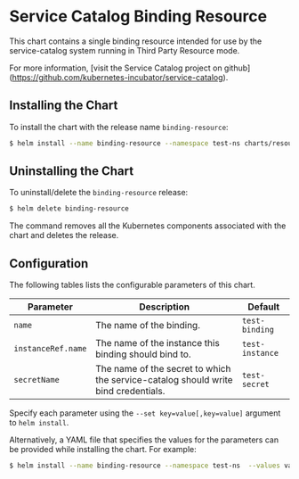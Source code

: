 # Service Catalog Binding Resource

This chart contains a single binding resource intended for use by the service-catalog
system running in Third Party Resource mode.

For more information, [visit the Service Catalog project on github]
(https://github.com/kubernetes-incubator/service-catalog).

## Installing the Chart

To install the chart with the release name `binding-resource`:

```bash
$ helm install --name binding-resource --namespace test-ns charts/resources/binding
```

## Uninstalling the Chart

To uninstall/delete the `binding-resource` release:

```bash
$ helm delete binding-resource
```

The command removes all the Kubernetes components associated with the chart and deletes the release.

## Configuration

The following tables lists the configurable parameters of this chart.

| Parameter | Description | Default |
|-----------|-------------|---------|
| `name` | The name of the binding. | `test-binding` |
| `instanceRef.name` | The name of the instance this binding should bind to. | `test-instance` |
| `secretName` | The name of the secret to which the service-catalog should write bind credentials. | `test-secret` |

Specify each parameter using the `--set key=value[,key=value]` argument to
`helm install`.

Alternatively, a YAML file that specifies the values for the parameters can be
provided while installing the chart. For example:

```bash
$ helm install --name binding-resource --namespace test-ns  --values values.yaml charts/resources/binding
```
